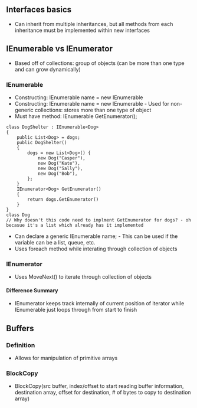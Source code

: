 ## Interfaces basics
- Can inherit from multiple inheritances, but all methods from each inheritance must be implemented within new interfaces

## IEnumerable vs IEnumerator
- Based off of collections: group of objects (can be more than one type and can grow dynamically)
### IEnumerable
- Constructing: IEnumerable<T> name = new IEnumerable<T>
- Constructing: IEnumerable name = new IEnumerable - Used for non-generic collections: stores more than one type of object
- Must have method: IEnumerable<T> GetEnumerator();
```
class DogShelter : IEnumerable<Dog>
{
    public List<Dog> = dogs;
    public DogShelter()
    {
        dogs = new List<Dog>() {
            new Dog("Casper"),
            new Dog("Kate"),
            new Dog("Sally"),
            new Dog("Bob"),
        };
    }
    IEnumerator<Dog> GetEnumerator()
    {
        return dogs.GetEnumerator()
    }
}
class Dog
// Why doesn't this code need to implment GetEnumerator for dogs? - oh becasue it's a list which already has it implemented
```
- Can declare a generic IEnumerable<T> name; - This can be used if the variable can be a list, queue, etc. 
- Uses foreach method while interating through collection of objects
### IEnumerator
- Uses MoveNext() to iterate through collection of objects
#### Difference Summary
- IEnumerator keeps track internally of current position of iterator while IEnumerable just loops through from start to finish


## Buffers
### Definition
- Allows for manipulation of primitive arrays
### BlockCopy
- BlockCopy(src buffer, index/offset to start reading buffer information, destination array, offset for destination, # of bytes to copy to destination array)
